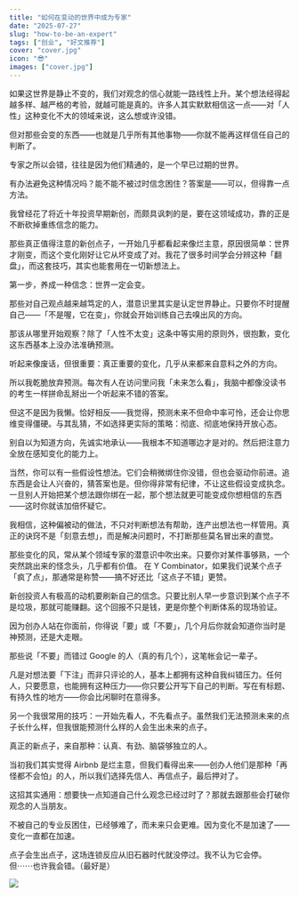 ```yaml
---
title: "如何在变动的世界中成为专家"
date: "2025-07-27"
slug: "how-to-be-an-expert"
tags: ["创业", "好文推荐"]
cover: "cover.jpg"
icon: "😎"
images: ["cover.jpg"]
---
```

如果这世界是静止不变的，我们对观念的信心就能一路线性上升。某个想法经得起越多样、越严格的考验，就越可能是真的。许多人其实默默相信这一点——对「人性」这种变化不大的领域来说，这么想或许没错。



但对那些会变的东西——也就是几乎所有其他事物——你就不能再这样信任自己的判断了。



专家之所以会错，往往是因为他们精通的，是一个早已过期的世界。



有办法避免这种情况吗？能不能不被过时信念困住？答案是——可以，但得靠一点方法。



我曾经花了将近十年投资早期新创，而颇具讽刺的是，要在这领域成功，靠的正是不断砍掉重练信念的能力。



那些真正值得注意的新创点子，一开始几乎都看起来像烂主意，原因很简单：世界才刚变，而这个变化刚好让它从坏变成了对。我花了很多时间学会分辨这种「翻盘」，而这套技巧，其实也能套用在一切新想法上。



第一步，养成一种信念：世界一定会变。



那些对自己观点越来越笃定的人，潜意识里其实是认定世界静止。只要你不时提醒自己——「不是喔，它在变」，你就会开始训练自己去嗅出风的方向。



那该从哪里开始观察？除了「人性不太变」这条中等实用的原则外，很抱歉，变化这东西基本上没办法准确预测。



听起来像废话，但很重要：真正重要的变化，几乎从来都来自意料之外的方向。



所以我乾脆放弃预测。每次有人在访问里问我「未来怎么看」，我脑中都像没读书的考生一样拼命乱掰出一个听起来不错的答案。



但这不是因为我懒。恰好相反——我觉得，预测未来不但命中率可怜，还会让你思维变得僵硬。与其乱猜，不如选择更实际的策略：彻底、彻底地保持开放心态。



别自以为知道方向，先诚实地承认——我根本不知道哪边才是对的。然后把注意力全放在感知变化的能力上。



当然，你可以有一些假设性想法。它们会稍微绑住你没错，但也会驱动你前进。追东西是会让人兴奋的，猜答案也是。但你得非常有纪律，不让这些假设变成执念。
一旦别人开始把某个想法跟你绑在一起，那个想法就更可能变成你想相信的东西——这时你就该加倍怀疑它。



我相信，这种偏被动的做法，不只对判断想法有帮助，连产出想法也一样管用。真正的诀窍不是「刻意去想」，而是解决问题时，不打断那些莫名冒出来的直觉。



那些变化的风，常从某个领域专家的潜意识中吹出来。只要你对某件事够熟，一个突然跳出来的怪念头，几乎都有价值。
在 Y Combinator，如果我们说某个点子「疯了点」，那通常是称赞——搞不好还比「这点子不错」更赞。



新创投资人有极高的动机要刷新自己的信念。只要比别人早一步意识到某个点子不是垃圾，那就可能赚翻。这个回报不只是钱，更是你整个判断体系的现场验证。



因为创办人站在你面前，你得说「要」或「不要」，几个月后你就会知道你当时是神预测，还是大走眼。



那些说「不要」而错过 Google 的人（真的有几个），这笔帐会记一辈子。



凡是对想法要「下注」而非只评论的人，基本上都拥有这种自我纠错压力。任何人，只要愿意，也能拥有这种压力——你只要公开写下自己的判断。写在有标题、有持久性的地方——你会比闲聊时在意得多。



另一个我很常用的技巧：一开始先看人，不先看点子。虽然我们无法预测未来的点子长什么样，但我很能预测什么样的人会生出未来的点子。



真正的新点子，来自那种：认真、有劲、脑袋够独立的人。



当初我们其实觉得 Airbnb 是烂主意，但我们看得出来——创办人他们是那种「再怪都不会怕」的人，所以我们选择先信人、再信点子，最后押对了。



这招其实通用：想要快一点知道自己什么观念已经过时了？那就去跟那些会打破你观念的人当朋友。



不被自己的专业反困住，已经够难了，而未来只会更难。因为变化不是加速了——变化一直都在加速。



点子会生出点子，这场连锁反应从旧石器时代就没停过。我不认为它会停。
但⋯⋯也许我会错。（最好是）




![](https://prod-files-secure.s3.us-west-2.amazonaws.com/112d0858-5090-4d34-a606-b75eb8d65fd2/46476355-9cf3-4e99-9b7a-3531bc426380/1000202064.png?X-Amz-Algorithm=AWS4-HMAC-SHA256&X-Amz-Content-Sha256=UNSIGNED-PAYLOAD&X-Amz-Credential=ASIAZI2LB466STPIMY6F%2F20251031%2Fus-west-2%2Fs3%2Faws4_request&X-Amz-Date=20251031T173422Z&X-Amz-Expires=3600&X-Amz-Security-Token=IQoJb3JpZ2luX2VjEFEaCXVzLXdlc3QtMiJHMEUCIQDUYOgGTp3mRNzdkAh6wFwVc3Sj5CRbLiR6sgy8mRl3JwIgBRMrRuv8SkS%2FnjsRzNWJtXJzLHOQBbRIIGOrZkXW0Skq%2FwMIGhAAGgw2Mzc0MjMxODM4MDUiDIyO7r%2F2JSZVx7a7gSrcA6GYq3F55sZ2SjThkmVSduRPoSUYGz0FkxfaixHs5UMTT7j8HUFI6zF6kqhBG1UmpVd4O%2FQ7YOaGI1JympASbE8b03uCUhz0uEHRs%2FhuIn5ArazUEBoB3Sm5Q2sOrDjLZp6DaE8%2B8YJTcPqy%2FhJlSkIBUjnXudZ581p34OnaO%2BucOMOHBrL6zLyNa2gCPV7V3Vv4UwEQJ4hadXT%2Bv6uu4lBFHrSBDgNOX0hhu9C6bsEvSkj8gPAkVh7I9sUQNzofz1dWVobWPPYIr01NGbXOGs9Qv89wDIIgp1oRbZmzHlVn%2BXa38l5UncS9P7T8PnfGatcluT8EImLN6mrEldFwyRvA5oYDp7x8MJM75p1ekP5aS87ymgbBo7%2Fv68e01%2B1Fh%2FAjiEaX7wPG%2FUmMvzsE7GMhNVn7c%2BCbQNv8VWY0VFd%2FJcO7vQchxUbLUf9vHRrX0xkaLhnTqlQXvtUu1Zi8ESAUZqhWcb%2B9tOuFMLaT0Cvu0ECoBxkcK1bbhNmGD8SUbv2C4x8ILjIC%2F%2F3veyPHmsSDjxu1JiC2Dvs2cJ3uYfpRk%2Br0Yis2KV3p4ZDwPCjfeQPtABz3KZh9MwyKBFLRiveBFgc8rwvfKk7wpcHSi7kSLbFhDusi1OBWOycEMN3bk8gGOqUBAFGxmaEmBwiZJFU5jgMrtgyj72ulrp9%2BjePhSWIOXgaInIWhaZd%2BfF5W5GEurX%2BagZc48S77gckw%2FA%2FBirE6oFUxpDtj059oRN1BP7eGXltyVnYDNTRzaZlJEPx84bGLOFbVqgFgg2aXR6FHjtDD%2Fs39xswCqFJiQuORpzaXfpbj9avsigNlrJQ3X1SViw8OwkYUTJsnDspBM5te5aZv3kUnvrQS&X-Amz-Signature=77d3b7360789d832922b4a6f7a3c0910b493c555f15896fb8ceef5ab47b863f7&X-Amz-SignedHeaders=host&x-amz-checksum-mode=ENABLED&x-id=GetObject)

